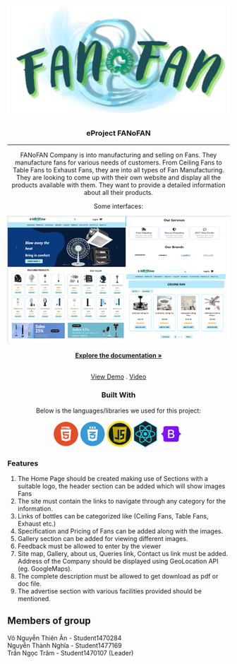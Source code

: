 <a  name="readme-top"></a>

<!-- FANoFAN -->

<br  />

<div  align="center">

<img src="/public/LOGO2.png" alt="logo" width="600px"  height="auto"></img>

</a>
<h3 align="center">eProject FANoFAN</h3>
<hr/>

FANoFAN Company is into manufacturing and selling on Fans. They manufacture fans for various needs of customers. From Ceiling Fans to Table Fans to Exhaust Fans, they are into all types of Fan Manufacturing.
They are looking to come up with their own website and display all the products available with them. They want to provide a detailed information about all their products.

<p>Some interfaces:</p>
<div align="center">
  <img src="/public/web_overview.png" alt="web-overview"></img>
</div>

  <br  />
  <a  href="https://github.com/Tramella/eProject_FANoFAN_Group4/tree/master/REVIEW"><strong>Explore the documentation »</strong></a>

<br  /><a  href="https://fa-no-fan.vercel.app/" target="_blank">View Demo</a> . <a  href="https://www.youtube.com/watch?v=CJfWGJ3VHh8" target="_blank">Video</a>

### Built With

Below is the languages/libraries we used for this project:

<div align="center">
  <img src="/public/group_component.png" alt="group-component"></img>
</div>

<div  align="left">
  
### Features </br>
<ol>
<li>
The Home Page should be created making use of Sections with a suitable logo, the header section can be added which will show images Fans</br>
</li>
<li>
The site must contain the links to navigate through any category for the information. </br>
</li>
<li>
Links of bottles can be categorized like (Ceiling Fans, Table Fans, Exhaust etc.) </br>
</li>
<li>
Specification and Pricing of Fans can be added along with the images.</br>
</li>
<li>
Gallery section can be added for viewing different images.</br>
</li>
<li>
Feedback must be allowed to enter by the viewer</br>
</li>
<li>
Site map, Gallery, about us, Queries link, Contact us link must be added. Address of the Company should be displayed using GeoLocation API (eg. GoogleMaps).</br>
</li>
<li>
The complete description must be allowed to get download as pdf or doc file.</br>
</li>
<li>
The advertise section with various facilities provided should be mentioned.</br>
</li>
</ol>

## Members of group

Võ Nguyễn Thiên Ân - Student1470284 </br>
Nguyễn Thành Nghĩa - Student1477169</br>
Trần Ngọc Trâm - Student1470107 (Leader)</br>

